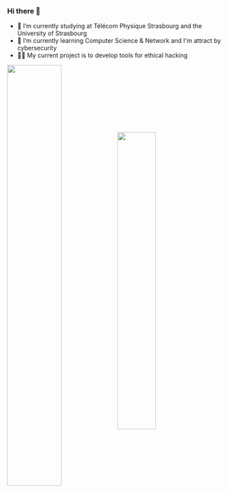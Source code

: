 ### Hi there 👋


- 🔭 I’m currently studying at Télécom Physique Strasbourg and the University of Strasbourg
- 🌱 I’m currently learning Computer Science & Network and I'm attract by cybersecurity
- 👨‍💻 My current project is to develop tools for ethical hacking

<img align="center" width="50%" src="https://github-readme-stats.vercel.app/api?username=SosoMgi&show_icons=true&theme=github_dark&include_all_commits=true&count_private=true"/>
  <img align="center" width="42%" src="https://github-readme-stats.vercel.app/api/top-langs/?username=SosoMgi&layout=compact&langs_count=16&theme=github_dark" />


